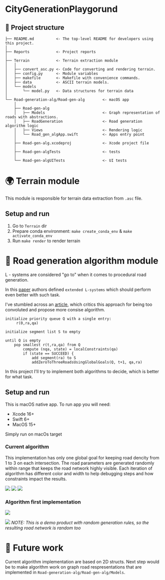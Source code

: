 # CityGenerationPlaygorund

## 🔨 Project structure

```
├── README.md          <- The top-level README for developers using this project.
│
├── Reports            <- Project reports
│
├── Terrain            <- Terrain extraction module
│   │
│   ├── convert_asc.py <- Code for converting and rendering terrain.
│   ├── config.py      <- Module variables
│   ├── makefile       <- Makefile with convenience commands.
│   ├── data           <- ASCII terrain models.
│   └── models
│       └── model.py   <- Data structures for terrain data
│
└── Road-generation-alg/Road-gen-alg        <- macOS app
    │
    ├── Road-gen-alg
    │   ├── Models                          <- Graph representation of roads with abstractions.
    │   ├── RoadGeneration                  <- Road generation algorithm logic
    │   ├── Views                           <- Rendering logic
    │   └── Road_gen_algApp.swift           <- Apps entry point
    │
    ├── Road-gen-alg.xcodeproj              <- Xcode project file
    │
    ├── Road-gen-algTests                   <- tests
    │
    └── Road-gen-algUITests                 <- UI tests
```


# 🌍 Terrain module

This module is responsible for terrain data extraction from `.asc` file.

## Setup and run

1. Go to `Terrain` dir
2. Prepare conda environment: `make create_conda_env` & `make activate_conda_env`
3. Run `make render` to render terrain

# 🧮 Road generation algorithm module

L - systems are considered "go to" when it comes to procedural road generation.

In this [paper](https://cgl.ethz.ch/Downloads/Publications/Papers/2001/p_Par01.pdf) authors defined `extended L-systems` which should perform even better with such task.

I've stumbled across an [article](http://nothings.org/gamedev/l_systems.html), which critics this approach for being too convoluted and propose more consise algorithm.

```
initialize priority queue Q with a single entry:
     r(0,ra,qa)

initialize segment list S to empty

until Q is empty
    pop smallest r(t,ra,qa) from Q
        compute (nqa, state) = localConstraints(qa)
        if (state == SUCCEED) {
            add segment(ra) to S
            addZeroToThreeRoadsUsingGlobalGoals(Q, t+1, qa,ra)
```

In this project I'll try to implement both algorithms to decide, which is better for what task.

## Setup and run

This is macOS native app. To run app you will need:
- Xcode 16+
- Swift 6+
- MacOS 15+

Simply run on macOs target

### Current algorithm

This implementation has only one global goal for keeping road dencity from 1 to 3 on each intersection.
The road parameters are generated randomly within range that keeps the road network highly visible.
Each iteration of algorithm has different color and width to help debugging steps and how constraints impact the results.


![](/Reports/Figures/rng1.png)
![](/Reports/Figures/rng2.png)
![](/Reports/Figures/rng3.png)


### Algorithm first implementation

![](/Reports/Figures/app_window.jpg)

![](/Reports/Figures/generated_roads.jpg)
*NOTE: This is a demo product with random generation rules, so the resulting road network is random too*

# 🔮 Future work

Current algorithm implementation are based on 2D structs. Next step would be to make algorithm work on graph road respresentations that are implemented in `Road-generation-alg/Road-gen-alg/Models`.